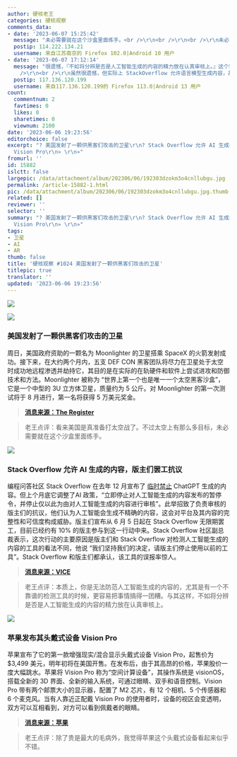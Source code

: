 ```yaml
---
author: 硬核老王
categories: 硬核观察
comments_data:
- date: '2023-06-07 15:25:42'
  message: "未必需要就在这个沙盒里面练手。<br />\r\n<br />\r\n<br />\r\n未必只在这个沙盒里面练手。"
  postip: 114.222.134.21
  username: 来自江苏南京的 Firefox 102.0|Android 10 用户
- date: '2023-06-07 17:12:14'
  message: "很遗憾，『不如将分辨是否是人工智能生成的内容的精力放在认真审核上。』这个客观上做不到。语言模型生成内容能直接击穿任何内容审核，除非你的内容审核也是语言模型，这就导致连内容审核都不可信，等于没有审核。<br
    />\r\n<br />\r\n虽然很遗憾，但实际上 StackOverflow 允许语言模型生成内容，基本等于开除内容审核团队的序曲，他们罢工或者不罢工都不影响结果。罢工的唯一有效目标是引发舆论，最终的结果将交由最原始的开源世界解决办法，要么SO让步，要么我们硬分叉。"
  postip: 117.136.120.199
  username: 来自117.136.120.199的 Firefox 113.0|Android 13 用户
count:
  commentnum: 2
  favtimes: 0
  likes: 0
  sharetimes: 0
  viewnum: 2100
date: '2023-06-06 19:23:56'
editorchoice: false
excerpt: "? 美国发射了一颗供黑客们攻击的卫星\r\n? Stack Overflow 允许 AI 生成的内容，版主们罢工抗议\r\n? 苹果发布其头戴式设备
  Vision Pro\r\n» \r\n»"
fromurl: ''
id: 15882
islctt: false
largepic: /data/attachment/album/202306/06/192303dzokm3o4cnllubgu.jpg
permalink: /article-15882-1.html
pic: /data/attachment/album/202306/06/192303dzokm3o4cnllubgu.jpg.thumb.jpg
related: []
reviewer: ''
selector: ''
summary: "? 美国发射了一颗供黑客们攻击的卫星\r\n? Stack Overflow 允许 AI 生成的内容，版主们罢工抗议\r\n? 苹果发布其头戴式设备
  Vision Pro\r\n» \r\n»"
tags:
- 卫星
- AI
- AR
thumb: false
title: '硬核观察 #1024 美国发射了一颗供黑客们攻击的卫星'
titlepic: true
translator: ''
updated: '2023-06-06 19:23:56'
---
```


![](/data/attachment/album/202306/06/192303dzokm3o4cnllubgu.jpg)


![](/data/attachment/album/202306/06/192313kb6bwvqqzav5qz8v.jpg)


### 美国发射了一颗供黑客们攻击的卫星


周日，美国政府资助的一颗名为 Moonlighter 的卫星搭乘 SpaceX 的火箭发射成功。接下来，在大约两个月内，五支 DEF CON 黑客团队将尽力在卫星处于太空时成功地远程渗透并劫持它，其目的是在实际的在轨硬件和软件上尝试进攻和防御技术和方法。Moonlighter 被称为 “世界上第一个也是唯一一个太空黑客沙盒”，它是一个中型的 3U 立方体卫星，质量约为 5 公斤。对 Moonlighter 的第一次测试将于 8 月进行，第一名将获得 5 万美元奖金。



> 
> **[消息来源：The Register](https://www.theregister.com/2023/06/03/moonlighter_satellite_hacking)**
> 
> 
> 



> 
> 老王点评：看来美国是真准备打太空战了。不过太空上有那么多目标，未必需要就在这个沙盒里面练手。
> 
> 
> 


![](/data/attachment/album/202306/06/192324dh7q88p7q80cftn8.jpg)


### Stack Overflow 允许 AI 生成的内容，版主们罢工抗议


编程问答社区 Stack Overflow 在去年 12 月宣布了 [临时禁止](/article-15320-1.html) ChatGPT 生成的内容。但上个月底它调整了AI 政策，“立即停止对人工智能生成的内容发布的暂停令，并停止仅以此为由对人工智能生成的内容进行审核”。此举招致了负责审核的版主们的抗议，他们认为人工智能会生成不精确的内容，这会对平台及其内容的完整性和可信度构成威胁。版主们宣布从 6 月 5 日起在 Stack Overflow 无限期罢工，目前已经约有 10% 的版主参与到这一行动中来。Stack Overflow 社区副总裁表示，这次行动的主要原因是版主们和 Stack Overflow 对检测人工智能生成的内容的工具的看法不同，他说 “我们坚持我们的决定，请版主们停止使用以前的工具”。Stack Overflow 和版主们都承认，该工具的误报率惊人。



> 
> **[消息来源：VICE](https://www.vice.com/en/article/4a33dj/stack-overflow-moderators-are-striking-to-stop-garbage-ai-content-from-flooding-the-site)**
> 
> 
> 



> 
> 老王点评：本质上，你是无法防范人工智能生成的内容的，尤其是有一个不靠谱的检测工具的时候，更容易把事情搞得一团糟。与其这样，不如将分辨是否是人工智能生成的内容的精力放在认真审核上。
> 
> 
> 


![](/data/attachment/album/202306/06/192339atfz3indxv43to3a.jpg)


### 苹果发布其头戴式设备 Vision Pro


苹果宣布了它的第一款增强现实/混合显示头戴式设备 Vision Pro，起售价为 $3,499 美元，明年初将在美国开售。在发布后，由于其高昂的价格，苹果股价一度大幅跳水。苹果将 Vision Pro 称为“空间计算设备”，其操作系统是 visionOS，搭载全新的 3D 界面、全新的输入系统，可通过眼睛、双手和语音控制。Vision Pro 带有两个邮票大小的显示器，配置了 M2 芯片，有 12 个相机、5 个传感器和 6 个麦克风。当有人靠近正配戴 Vision Pro 的使用者时，设备的视区会变透明，双方可以互相看到，对方可以看到佩戴者的眼睛。



> 
> **[消息来源：苹果](https://www.apple.com.cn/newsroom/2023/06/introducing-apple-vision-pro/)**
> 
> 
> 



> 
> 老王点评：除了贵是最大的毛病外，我觉得苹果这个头戴式设备看起来似乎不错。
> 
> 
>